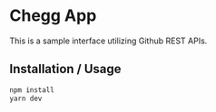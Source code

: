 # Chegg App

This is a sample interface utilizing Github REST APIs.

## Installation / Usage
```sh
npm install
yarn dev
```
